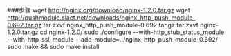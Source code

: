 ###步骤
	wget http://nginx.org/download/nginx-1.2.0.tar.gz
	wget http://pushmodule.slact.net/downloads/nginx_http_push_module-0.692.tar.gz
	tar zxvf nginx_http_push_module-0.692.tar.gz
	tar zxvf nginx-1.2.0.tar.gz
	cd nginx-1.2.0/
	sudo ./configure --with-http_stub_status_module --with-http_ssl_module --add-module=../nginx_http_push_module-0.692/
	sudo make && sudo make install

